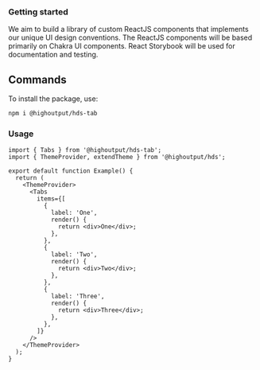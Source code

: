 ### Getting started

We aim to build a library of custom ReactJS components that implements our unique UI design conventions. The ReactJS components will be based primarily on Chakra UI components. React Storybook will be used for documentation and testing.

## Commands

To install the package, use:

```bash
npm i @highoutput/hds-tab
```

### Usage

```tsx
import { Tabs } from '@highoutput/hds-tab';
import { ThemeProvider, extendTheme } from '@highoutput/hds';

export default function Example() {
  return (
    <ThemeProvider>
      <Tabs
        items={[
          {
            label: 'One',
            render() {
              return <div>One</div>;
            },
          },
          {
            label: 'Two',
            render() {
              return <div>Two</div>;
            },
          },
          {
            label: 'Three',
            render() {
              return <div>Three</div>;
            },
          },
        ]}
      />
    </ThemeProvider>
  );
}
```
